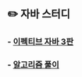 ## ✏️ 자바 스터디

### - [이펙티브 자바 3판](https://github.com/conf312/java-study/tree/master/src/main/java/effective)
### - [알고리즘 풀이](https://github.com/conf312/alg-baek)
